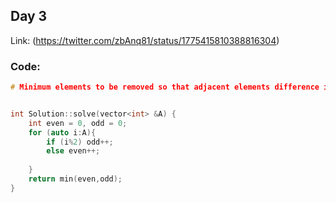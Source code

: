 ## Day 3
Link: (https://twitter.com/zbAnq81/status/1775415810388816304)

### Code:
```c++
# Minimum elements to be removed so that adjacent elements difference is even


int Solution::solve(vector<int> &A) {
    int even = 0, odd = 0;
    for (auto i:A){
        if (i%2) odd++;
        else even++;
        
    }
    return min(even,odd);
}


```
